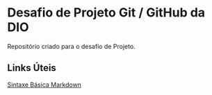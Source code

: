 # Desafio de Projeto Git / GitHub da DIO
Repositório criado para o desafio de Projeto.

## Links Úteis
[Sintaxe Básica Markdown](https://www.markdownguide.org/basic-syntax/)
